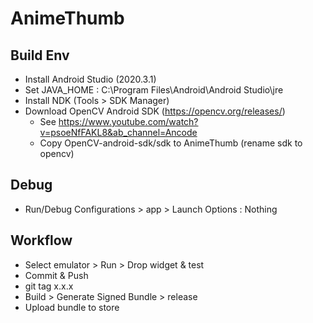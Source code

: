 # AnimeThumb
## Build Env
* Install Android Studio (2020.3.1)
* Set JAVA_HOME : C:\Program Files\Android\Android Studio\jre
* Install NDK (Tools > SDK Manager)
* Download OpenCV Android SDK (https://opencv.org/releases/)
  * See https://www.youtube.com/watch?v=psoeNfFAKL8&ab_channel=Ancode
  * Copy OpenCV-android-sdk/sdk to AnimeThumb (rename sdk to opencv)
## Debug
* Run/Debug Configurations > app > Launch Options : Nothing

## Workflow
* Select emulator > Run > Drop widget & test
* Commit & Push
* git tag x.x.x
* Build > Generate Signed Bundle > release
* Upload bundle to store
